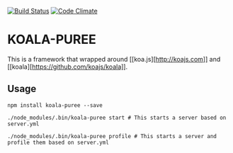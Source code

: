 [![Build Status](https://travis-ci.org/csballz/koala-puree.svg?branch=development)](https://travis-ci.org/csballz/koala-puree)
[![Code Climate](https://codeclimate.com/github/csballz/koala-puree/badges/gpa.svg)](https://codeclimate.com/github/csballz/koala-puree)

# KOALA-PUREE

This is a framework that wrapped around [[koa.js][http://koajs.com]] and [[koala][https://github.com/koajs/koala]].

## Usage

```
npm install koala-puree --save
```

```
./node_modules/.bin/koala-puree start # This starts a server based on server.yml
```

```
./node_modules/.bin/koala-puree profile # This starts a server and profile them based on server.yml
```


